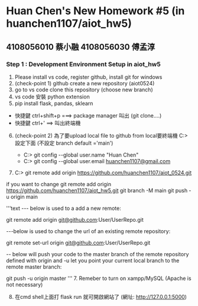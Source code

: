 # Huan Chen's New Homework #5 (in huanchen1107/aiot_hw5)

## 4108056010 蔡小融 4108056030 傅孟淳

### Step 1 : Development Environment Setup in aiot_hw5
1. Please install vs code, register github, install git for windows
2. (check-point 1) github create a new repository (aiot0524)
3. go to vs code clone this repository (choose new branch) 
4. vs code 安裝 python extension 
5. pip install flask, pandas, sklearn 
  * 快捷鍵 ctrl+shift+p ===> package manager 叫出 (git clone....)
  * 快捷鍵 ctrl+' ==> 叫出終端機 
6. (check-point 2) 為了要upload local file to github from local要終端機 C:> 設定下面 (不設定 branch default ='main')
   * C:> git config --global user.name "Huan Chen"
   * C:> git config --global user.email huanchen1107@gmail.com
   
7. C:> git remote add origin https://github.com/huanchen1107/aiot_0524.git

if you want to change
git remote add origin https://github.com/huanchen1107/aiot_hw5.git
git branch -M main
git push -u origin main

'''text --- below is used to a add a new remote:

git remote add origin git@github.com:User/UserRepo.git

---below is used to change the url of an existing remote repository:

git remote set-url origin git@github.com:User/UserRepo.git

-- below will push your code to the master branch of the remote repository defined with origin and -u let you point your current local branch to the remote master branch:

git push -u origin master ''' 7. Remeber to turn on xampp/MySQL (Apache is not necessary)

8. 在cmd shell上面打 flask run 就可開啟網站了 (網址: http://127.0.0.1:5000)